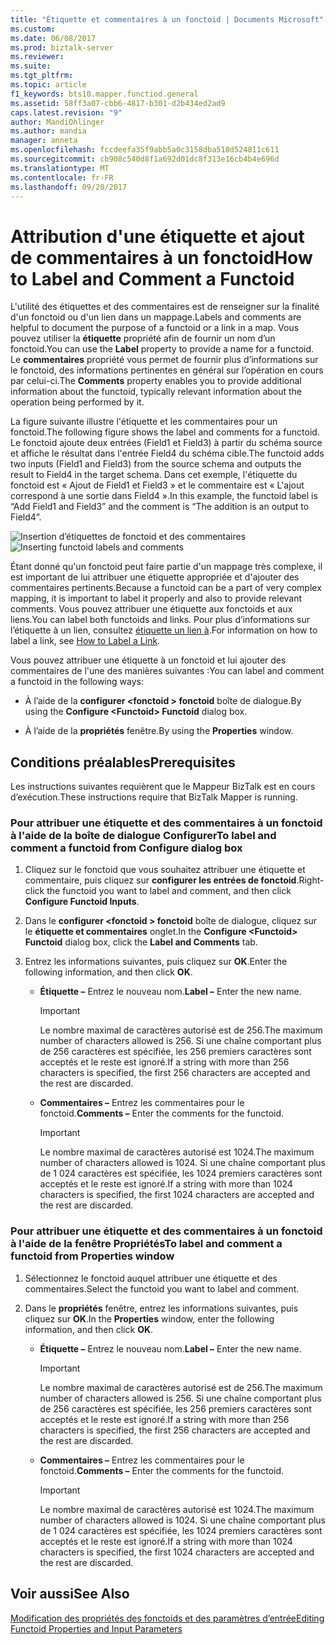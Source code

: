 ```yaml
---
title: "Étiquette et commentaires à un fonctoid | Documents Microsoft"
ms.custom: 
ms.date: 06/08/2017
ms.prod: biztalk-server
ms.reviewer: 
ms.suite: 
ms.tgt_pltfrm: 
ms.topic: article
f1_keywords: bts10.mapper.functiod.general
ms.assetid: 58ff3a07-cbb6-4817-b301-d2b434ed2ad9
caps.latest.revision: "9"
author: MandiOhlinger
ms.author: mandia
manager: anneta
ms.openlocfilehash: fccdeefa35f9abb5a0c3158dba518d524811c611
ms.sourcegitcommit: cb908c540d8f1a692d01dc8f313e16cb4b4e696d
ms.translationtype: MT
ms.contentlocale: fr-FR
ms.lasthandoff: 09/20/2017
---
```

# <a name="how-to-label-and-comment-a-functoid"></a><span data-ttu-id="4b02e-102">Attribution d'une étiquette et ajout de commentaires à un fonctoid</span><span class="sxs-lookup"><span data-stu-id="4b02e-102">How to Label and Comment a Functoid</span></span>
<span data-ttu-id="4b02e-103">L'utilité des étiquettes et des commentaires est de renseigner sur la finalité d'un fonctoid ou d'un lien dans un mappage.</span><span class="sxs-lookup"><span data-stu-id="4b02e-103">Labels and comments are helpful to document the purpose of a functoid or a link in a map.</span></span> <span data-ttu-id="4b02e-104">Vous pouvez utiliser la **étiquette** propriété afin de fournir un nom d’un fonctoid.</span><span class="sxs-lookup"><span data-stu-id="4b02e-104">You can use the **Label** property to provide a name for a functoid.</span></span> <span data-ttu-id="4b02e-105">Le **commentaires** propriété vous permet de fournir plus d’informations sur le fonctoid, des informations pertinentes en général sur l’opération en cours par celui-ci.</span><span class="sxs-lookup"><span data-stu-id="4b02e-105">The **Comments** property enables you to provide additional information about the functoid, typically relevant information about the operation being performed by it.</span></span>  
  
 <span data-ttu-id="4b02e-106">La figure suivante illustre l'étiquette et les commentaires pour un fonctoid.</span><span class="sxs-lookup"><span data-stu-id="4b02e-106">The following figure shows the label and comments for a functoid.</span></span> <span data-ttu-id="4b02e-107">Le fonctoid ajoute deux entrées (Field1 et Field3) à partir du schéma source et affiche le résultat dans l'entrée Field4 du schéma cible.</span><span class="sxs-lookup"><span data-stu-id="4b02e-107">The functoid adds two inputs (Field1 and Field3) from the source schema and outputs the result to Field4 in the target schema.</span></span> <span data-ttu-id="4b02e-108">Dans cet exemple, l'étiquette du fonctoid est « Ajout de Field1 et Field3 » et le commentaire est « L'ajout correspond à une sortie dans Field4 ».</span><span class="sxs-lookup"><span data-stu-id="4b02e-108">In this example, the functoid label is “Add Field1 and Field3” and the comment is “The addition is an output to Field4”.</span></span>  
  
 <span data-ttu-id="4b02e-109">![Insertion d’étiquettes de fonctoid et des commentaires](../core/media/label.gif "Label_")</span><span class="sxs-lookup"><span data-stu-id="4b02e-109">![Inserting functoid labels and comments](../core/media/label.gif "Label_")</span></span>  
  
 <span data-ttu-id="4b02e-110">Étant donné qu'un fonctoid peut faire partie d'un mappage très complexe, il est important de lui attribuer une étiquette appropriée et d'ajouter des commentaires pertinents.</span><span class="sxs-lookup"><span data-stu-id="4b02e-110">Because a functoid can be a part of very complex mapping, it is important to label it properly and also to provide relevant comments.</span></span> <span data-ttu-id="4b02e-111">Vous pouvez attribuer une étiquette aux fonctoids et aux liens.</span><span class="sxs-lookup"><span data-stu-id="4b02e-111">You can label both functoids and links.</span></span> <span data-ttu-id="4b02e-112">Pour plus d’informations sur l’étiquette à un lien, consultez [étiquette un lien à](../core/how-to-label-a-link.md).</span><span class="sxs-lookup"><span data-stu-id="4b02e-112">For information on how to label a link, see [How to Label a Link](../core/how-to-label-a-link.md).</span></span>  
  
 <span data-ttu-id="4b02e-113">Vous pouvez attribuer une étiquette à un fonctoid et lui ajouter des commentaires de l'une des manières suivantes :</span><span class="sxs-lookup"><span data-stu-id="4b02e-113">You can label and comment a functoid in the following ways:</span></span>  
  
-   <span data-ttu-id="4b02e-114">À l’aide de la **configurer \<fonctoid > fonctoid** boîte de dialogue.</span><span class="sxs-lookup"><span data-stu-id="4b02e-114">By using the **Configure \<Functoid> Functoid** dialog box.</span></span>  
  
-   <span data-ttu-id="4b02e-115">À l’aide de la **propriétés** fenêtre.</span><span class="sxs-lookup"><span data-stu-id="4b02e-115">By using the **Properties** window.</span></span>  
  
## <a name="prerequisites"></a><span data-ttu-id="4b02e-116">Conditions préalables</span><span class="sxs-lookup"><span data-stu-id="4b02e-116">Prerequisites</span></span>  
 <span data-ttu-id="4b02e-117">Les instructions suivantes requièrent que le Mappeur BizTalk est en cours d’exécution.</span><span class="sxs-lookup"><span data-stu-id="4b02e-117">These instructions require that BizTalk Mapper is running.</span></span>  
  
### <a name="to-label-and-comment-a-functoid-from-configure-dialog-box"></a><span data-ttu-id="4b02e-118">Pour attribuer une étiquette et des commentaires à un fonctoid à l'aide de la boîte de dialogue Configurer</span><span class="sxs-lookup"><span data-stu-id="4b02e-118">To label and comment a functoid from Configure dialog box</span></span>  
  
1.  <span data-ttu-id="4b02e-119">Cliquez sur le fonctoid que vous souhaitez attribuer une étiquette et commentaire, puis cliquez sur **configurer les entrées de fonctoid**.</span><span class="sxs-lookup"><span data-stu-id="4b02e-119">Right-click the functoid you want to label and comment, and then click **Configure Functoid Inputs**.</span></span>  
  
2.  <span data-ttu-id="4b02e-120">Dans le **configurer \<fonctoid > fonctoid** boîte de dialogue, cliquez sur le **étiquette et commentaires** onglet.</span><span class="sxs-lookup"><span data-stu-id="4b02e-120">In the **Configure \<Functoid> Functoid** dialog box, click the **Label and Comments** tab.</span></span>  
  
3.  <span data-ttu-id="4b02e-121">Entrez les informations suivantes, puis cliquez sur **OK**.</span><span class="sxs-lookup"><span data-stu-id="4b02e-121">Enter the following information, and then click **OK**.</span></span>  
  
    -   <span data-ttu-id="4b02e-122">**Étiquette –** Entrez le nouveau nom.</span><span class="sxs-lookup"><span data-stu-id="4b02e-122">**Label –** Enter the new name.</span></span>  
  
        > [!IMPORTANT]
        >  <span data-ttu-id="4b02e-123">Le nombre maximal de caractères autorisé est de 256.</span><span class="sxs-lookup"><span data-stu-id="4b02e-123">The maximum number of characters allowed is 256.</span></span> <span data-ttu-id="4b02e-124">Si une chaîne comportant plus de 256 caractères est spécifiée, les 256 premiers caractères sont acceptés et le reste est ignoré.</span><span class="sxs-lookup"><span data-stu-id="4b02e-124">If a string with more than 256 characters is specified, the first 256 characters are accepted and the rest are discarded.</span></span>  
  
    -   <span data-ttu-id="4b02e-125">**Commentaires –** Entrez les commentaires pour le fonctoid.</span><span class="sxs-lookup"><span data-stu-id="4b02e-125">**Comments –** Enter the comments for the functoid.</span></span>  
  
        > [!IMPORTANT]
        >  <span data-ttu-id="4b02e-126">Le nombre maximal de caractères autorisé est 1024.</span><span class="sxs-lookup"><span data-stu-id="4b02e-126">The maximum number of characters allowed is 1024.</span></span> <span data-ttu-id="4b02e-127">Si une chaîne comportant plus de 1 024 caractères est spécifiée, les 1024 premiers caractères sont acceptés et le reste est ignoré.</span><span class="sxs-lookup"><span data-stu-id="4b02e-127">If a string with more than 1024 characters is specified, the first 1024 characters are accepted and the rest are discarded.</span></span>  
  
### <a name="to-label-and-comment-a-functoid-from-properties-window"></a><span data-ttu-id="4b02e-128">Pour attribuer une étiquette et des commentaires à un fonctoid à l'aide de la fenêtre Propriétés</span><span class="sxs-lookup"><span data-stu-id="4b02e-128">To label and comment a functoid from Properties window</span></span>  
  
1.  <span data-ttu-id="4b02e-129">Sélectionnez le fonctoid auquel attribuer une étiquette et des commentaires.</span><span class="sxs-lookup"><span data-stu-id="4b02e-129">Select the functoid you want to label and comment.</span></span>  
  
2.  <span data-ttu-id="4b02e-130">Dans le **propriétés** fenêtre, entrez les informations suivantes, puis cliquez sur **OK**.</span><span class="sxs-lookup"><span data-stu-id="4b02e-130">In the **Properties** window, enter the following information, and then click **OK**.</span></span>  
  
    -   <span data-ttu-id="4b02e-131">**Étiquette –** Entrez le nouveau nom.</span><span class="sxs-lookup"><span data-stu-id="4b02e-131">**Label –** Enter the new name.</span></span>  
  
        > [!IMPORTANT]
        >  <span data-ttu-id="4b02e-132">Le nombre maximal de caractères autorisé est de 256.</span><span class="sxs-lookup"><span data-stu-id="4b02e-132">The maximum number of characters allowed is 256.</span></span> <span data-ttu-id="4b02e-133">Si une chaîne comportant plus de 256 caractères est spécifiée, les 256 premiers caractères sont acceptés et le reste est ignoré.</span><span class="sxs-lookup"><span data-stu-id="4b02e-133">If a string with more than 256 characters is specified, the first 256 characters are accepted and the rest are discarded.</span></span>  
  
    -   <span data-ttu-id="4b02e-134">**Commentaires –** Entrez les commentaires pour le fonctoid.</span><span class="sxs-lookup"><span data-stu-id="4b02e-134">**Comments –** Enter the comments for the functoid.</span></span>  
  
        > [!IMPORTANT]
        >  <span data-ttu-id="4b02e-135">Le nombre maximal de caractères autorisé est 1024.</span><span class="sxs-lookup"><span data-stu-id="4b02e-135">The maximum number of characters allowed is 1024.</span></span> <span data-ttu-id="4b02e-136">Si une chaîne comportant plus de 1 024 caractères est spécifiée, les 1024 premiers caractères sont acceptés et le reste est ignoré.</span><span class="sxs-lookup"><span data-stu-id="4b02e-136">If a string with more than 1024 characters is specified, the first 1024 characters are accepted and the rest are discarded.</span></span>  
  
## <a name="see-also"></a><span data-ttu-id="4b02e-137">Voir aussi</span><span class="sxs-lookup"><span data-stu-id="4b02e-137">See Also</span></span>  
 [<span data-ttu-id="4b02e-138">Modification des propriétés des fonctoids et des paramètres d’entrée</span><span class="sxs-lookup"><span data-stu-id="4b02e-138">Editing Functoid Properties and Input Parameters</span></span>](../core/editing-functoid-properties-and-input-parameters.md)